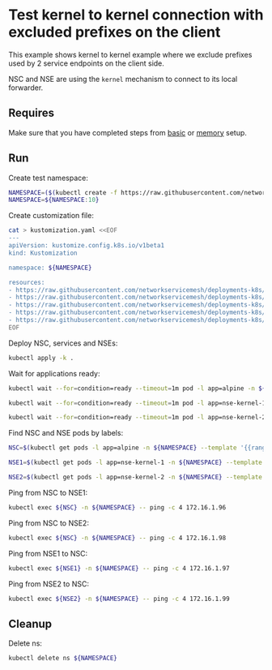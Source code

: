 # Test kernel to kernel connection with excluded prefixes on the client

This example shows kernel to kernel example where we exclude prefixes used by 2 service endpoints on the client side. 

NSC and NSE are using the `kernel` mechanism to connect to its local forwarder.

## Requires

Make sure that you have completed steps from [basic](../../basic) or [memory](../../memory) setup.

## Run

Create test namespace:
```bash
NAMESPACE=($(kubectl create -f https://raw.githubusercontent.com/networkservicemesh/deployments-k8s/981a1f8bcb70757e3e8d56bdc1dee541fb5e6ab2/examples/use-cases/namespace.yaml)[0])
NAMESPACE=${NAMESPACE:10}
```

Create customization file:
```bash
cat > kustomization.yaml <<EOF
---
apiVersion: kustomize.config.k8s.io/v1beta1
kind: Kustomization

namespace: ${NAMESPACE}

resources:
- https://raw.githubusercontent.com/networkservicemesh/deployments-k8s/981a1f8bcb70757e3e8d56bdc1dee541fb5e6ab2/examples/features/exclude-prefixes-client/test-client.yaml
- https://raw.githubusercontent.com/networkservicemesh/deployments-k8s/981a1f8bcb70757e3e8d56bdc1dee541fb5e6ab2/examples/features/exclude-prefixes-client/nsm-service-1.yaml
- https://raw.githubusercontent.com/networkservicemesh/deployments-k8s/981a1f8bcb70757e3e8d56bdc1dee541fb5e6ab2/examples/features/exclude-prefixes-client/nsm-service-2.yaml
- https://raw.githubusercontent.com/networkservicemesh/deployments-k8s/981a1f8bcb70757e3e8d56bdc1dee541fb5e6ab2/examples/features/exclude-prefixes-client/nse-kernel-1.yaml
- https://raw.githubusercontent.com/networkservicemesh/deployments-k8s/981a1f8bcb70757e3e8d56bdc1dee541fb5e6ab2/examples/features/exclude-prefixes-client/nse-kernel-2.yaml
EOF
```

Deploy NSC, services and NSEs:
```bash
kubectl apply -k .
```

Wait for applications ready:
```bash
kubectl wait --for=condition=ready --timeout=1m pod -l app=alpine -n ${NAMESPACE}
```
```bash
kubectl wait --for=condition=ready --timeout=1m pod -l app=nse-kernel-1 -n ${NAMESPACE}
```
```bash
kubectl wait --for=condition=ready --timeout=1m pod -l app=nse-kernel-2 -n ${NAMESPACE}
```

Find NSC and NSE pods by labels:
```bash
NSC=$(kubectl get pods -l app=alpine -n ${NAMESPACE} --template '{{range .items}}{{.metadata.name}}{{"\n"}}{{end}}')
```
```bash
NSE1=$(kubectl get pods -l app=nse-kernel-1 -n ${NAMESPACE} --template '{{range .items}}{{.metadata.name}}{{"\n"}}{{end}}')
```
```bash
NSE2=$(kubectl get pods -l app=nse-kernel-2 -n ${NAMESPACE} --template '{{range .items}}{{.metadata.name}}{{"\n"}}{{end}}')
```

Ping from NSC to NSE1:
```bash
kubectl exec ${NSC} -n ${NAMESPACE} -- ping -c 4 172.16.1.96
```

Ping from NSC to NSE2:
```bash
kubectl exec ${NSC} -n ${NAMESPACE} -- ping -c 4 172.16.1.98
```

Ping from NSE1 to NSC:
```bash
kubectl exec ${NSE1} -n ${NAMESPACE} -- ping -c 4 172.16.1.97
```

Ping from NSE2 to NSC:
```bash
kubectl exec ${NSE2} -n ${NAMESPACE} -- ping -c 4 172.16.1.99
```

## Cleanup

Delete ns:
```bash
kubectl delete ns ${NAMESPACE}
```
